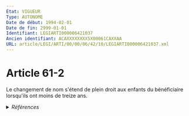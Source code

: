 ```yaml
---
État: VIGUEUR
Type: AUTONOME
Date de début: 1994-02-01
Date de fin: 2999-01-01
Identifiant: LEGIARTI000006421037
Ancien identifiant: ACAXXXXXXXX5X00061CAXXAA
URL: article/LEGI/ARTI/00/00/06/42/10/LEGIARTI000006421037.xml
---
```


<h1>Article 61-2</h1>

Le changement de nom s'étend de plein droit aux enfants du bénéficiaire
lorsqu'ils ont moins de treize ans.


<details>
  <summary><em>Références</em></summary>

  <h2>Articles faisant référence à l'article</h2>
  
  <ul>
    <li>
      <a href="https://legal.tricoteuses.fr//redirection/LEGIARTI000006284372?vers=git&vers=legifrance">Loi n° 93-22 du 8 janvier 1993 modifiant le code civil relative à l'état civil, à la famille et aux droits de l'enfant et instituant le juge aux affaires familiales - article 64 AUTONOME VIGUEUR, en vigueur depuis le 1993-01-09</a> CREATION cible
    </li>
    <li>
      <a href="https://legal.tricoteuses.fr//redirection/LEGIARTI000006284312?vers=git&vers=legifrance">LOI n° 93-22 du 8 janvier 1993 modifiant le code civil relative à l'état civil, à la famille et aux droits de l'enfant et instituant le juge aux affaires familiales - article 4 ENTIEREMENT_MODIF</a> CREATION cible
    </li>
  </ul>
  
  <h2>Textes faisant référence à l'article</h2>
  
  <ul>
    <li>
      <a href="https://legal.tricoteuses.fr//redirection/JORFTEXT000000593399?vers=git&vers=legifrance">LOI n° 2002-304 du 4 mars 2002 relative au nom de famille</a> SPEC_APPLI cible
    </li>
    <li>
      <a href="https://legal.tricoteuses.fr//redirection/JORFTEXT000000361918?vers=git&vers=legifrance">LOI n° 93-22 du 8 janvier 1993 modifiant le code civil relative à l'état civil, à la famille et aux droits de l'enfant et instituant le juge aux affaires familiales</a> SPEC_APPLI cible
    </li>
  </ul>
  
  <h2>Références faites par l'article</h2>
  
  <ul>
    <li>
      CODIFICATION source Loi 1803-03-11
    </li>
    <li>
      1993-01-08 SPEC_APPLI source <a href="https://legal.tricoteuses.fr//redirection/JORFTEXT000000361918?vers=git&vers=legifrance">LOI n° 93-22 du 8 janvier 1993 modifiant le code civil relative à l'état civil, à la famille et aux droits de l'enfant et instituant le juge aux affaires familiales</a>
    </li>
    <li>
      1993-01-08 CREATION source <a href="https://legal.tricoteuses.fr//redirection/LEGIARTI000006284312?vers=git&vers=legifrance">LOI n° 93-22 du 8 janvier 1993 modifiant le code civil relative à l'état civil, à la famille et aux droits de l'enfant et instituant le juge aux affaires familiales - article 4 ENTIEREMENT_MODIF</a>
    </li>
    <li>
      1993-01-08 CREATION source <a href="https://legal.tricoteuses.fr//redirection/LEGIARTI000006284372?vers=git&vers=legifrance">Loi n° 93-22 du 8 janvier 1993 modifiant le code civil relative à l'état civil, à la famille et aux droits de l'enfant et instituant le juge aux affaires familiales - article 64 AUTONOME VIGUEUR, en vigueur depuis le 1993-01-09</a>
    </li>
    <li>
      2002-03-04 SPEC_APPLI source <a href="https://legal.tricoteuses.fr//redirection/JORFTEXT000000593399?vers=git&vers=legifrance">LOI n° 2002-304 du 4 mars 2002 relative au nom de famille</a>
    </li>
  </ul>
</details>
